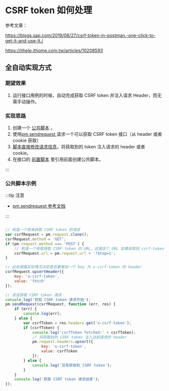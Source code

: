 # CSRF token 如何处理



参考文章：

https://blogs.sap.com/2019/08/27/csrf-token-in-postman.-one-click-to-get-it-and-use-it./

https://ithelp.ithome.com.tw/articles/10208593

## 全自动实现方式

### 期望效果

1. 运行接口用例的时候，自动完成获取 CSRF token 并注入请求 Header，而无需手动操作。

### 实现思路

1. 创建一个 [公共脚本](../../scripts/common-script/) 。
2. 使用[pm.sendrequest ](../../scripts/api-references/pm-reference/#pm-sendrequest)请求一个可以获取 CSRF token 接口（从 header 或者 cookie 获取）
3. [脚本直接修改请求信息](../../scripts/examples/request-handle/)，将获取到的 token 注入请求的 header 或者 cookie。
4. 在接口的 [前置脚本](../../scripts/pre-request-scripts/) 里引用前面创建公共脚本。

:::

### 公共脚本示例

:::tip 注意

- [pm.sendrequest 参考文档](../../scripts/api-references/pm-reference/#pm-sendrequest)

:::

```js

// 构造一个用来获取 CSRF token 的请求
var csrfRequest = pm.request.clone();
csrfRequest.method = 'GET';
if (pm.request.method === 'POST') {
    // 构造一个获取获取 CSRF token 的 URL，这里这个 URL 如果获取到 csrf-token，则需要根据实际情况修改
    csrfRequest.url = pm.request.url + '?$top=1';
}

// 此处根据实际情况决定是否要增加一个 key 为 x-csrf-token 的 header
csrfRequest.upsertHeader({
    key: 'x-csrf-token',
    value: 'fetch'
});

// 发送获取 CSRF token 请求
console.log('获取 CSRF token 请求开始');
pm.sendRequest(csrfRequest, function (err, res) {
    if (err) {
        console.log(err);
    } else {
        var csrfToken = res.headers.get('x-csrf-token');
        if (csrfToken) {
            console.log('csrfToken fetched:' + csrfToken);
            // 将获取到的 CSRF token 注入当前请求的 header
            pm.request.headers.upsert({
                key: 'x-csrf-token',
                value: csrfToken
            });
        } else {
            console.log('没有获取到 CSRF token');
        }
    }
    console.log('获取 CSRF token 请求结束');
});
```


